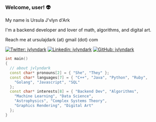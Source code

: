 ### Welcome, user! 👽

<p>My name is Ursula J'vlyn d'Ark</p>
<p>I'm a backend developer and lover of math, algorithms, and digital art.</p>
<p>Reach me at ursulajdark (at) gmail (dot) com</p>


[![Twitter: jvlyndark](https://img.shields.io/twitter/follow/jvlyndark?style=social)](https://twitter.com/jvlyndark)
[![Linkedin: jvlyndark](https://img.shields.io/badge/-thaianebraga-blue?style=flat-square&logo=Linkedin&logoColor=white&link=https://www.linkedin.com/in/jvlyndark/)](https://www.linkedin.com/in/jvlyndark/)
[![GitHub: jvlyndark](https://img.shields.io/github/followers/jvlyndark?label=follow%20%40jvlyndark&style=social)](https://github.com/jvlyndark)

```cpp
int main()
{
  // about jvlyndark
  const char* pronouns[2] = { "She", "They" };
  const char* languages[7] = { "C++", "Java", "Python", "Ruby", 
    "Golang", "Javascript", "SQL"
  };
  const char* interests[8] = { "Backend Dev", "Algorithms",
    "Machine Learning", "Data Science",
    "Astrophysics", "Complex Systems Theory", 
    "Graphics Rendering", "Digital Art"
  };
}
```
